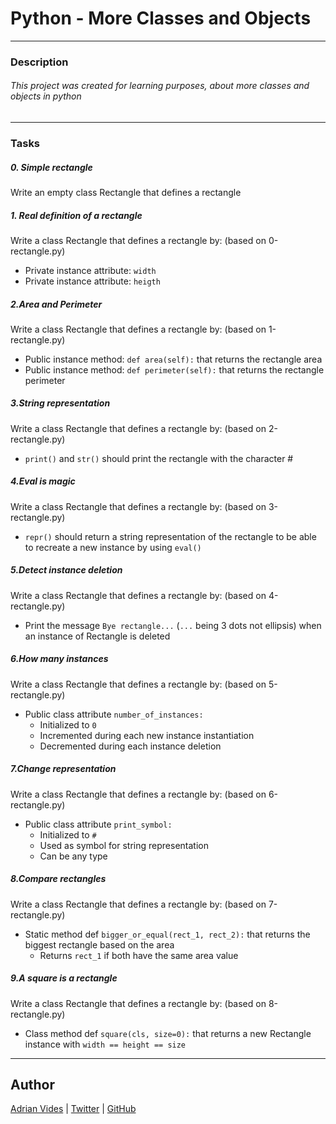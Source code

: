 # Python - More Classes and Objects
---
### Description
###### This project was created for learning purposes, about more classes and objects in python
---
### Tasks
##### 0. Simple rectangle
Write an empty class Rectangle that defines a rectangle
##### 1. Real definition of a rectangle 
Write a class Rectangle that defines a rectangle by: (based on 0-rectangle.py)
- Private instance attribute: ```width```
- Private instance attribute: ```heigth```
##### 2.Area and Perimeter
Write a class Rectangle that defines a rectangle by: (based on 1-rectangle.py)
- Public instance method: ```def area(self):``` that returns the rectangle area
- Public instance method: ```def perimeter(self):``` that returns the rectangle perimeter
##### 3.String representation
Write a class Rectangle that defines a rectangle by: (based on 2-rectangle.py)
- ```print()``` and ```str()``` should print the rectangle with the character #
##### 4.Eval is magic
Write a class Rectangle that defines a rectangle by: (based on 3-rectangle.py)
- ```repr()``` should return a string representation of the rectangle to be able to recreate a new instance by using ```eval()```
##### 5.Detect instance deletion 
Write a class Rectangle that defines a rectangle by: (based on 4-rectangle.py)
- Print the message ```Bye rectangle...``` (```...``` being 3 dots not ellipsis) when an instance of Rectangle is deleted
##### 6.How many instances
Write a class Rectangle that defines a rectangle by: (based on 5-rectangle.py)
- Public class attribute ```number_of_instances:```
    - Initialized to ```0```
    - Incremented during each new instance instantiation
    - Decremented during each instance deletion
##### 7.Change representation
Write a class Rectangle that defines a rectangle by: (based on 6-rectangle.py)
- Public class attribute ```print_symbol:```
    - Initialized to ```#```
    - Used as symbol for string representation
    - Can be any type
##### 8.Compare rectangles
Write a class Rectangle that defines a rectangle by: (based on 7-rectangle.py)
- Static method def ```bigger_or_equal(rect_1, rect_2):``` that returns the biggest rectangle based on the area
    - Returns ```rect_1``` if both have the same area value
##### 9.A square is a rectangle
Write a class Rectangle that defines a rectangle by: (based on 8-rectangle.py)
- Class method def ```square(cls, size=0):``` that returns a new Rectangle instance with ```width == height == size```
---
## Author
[Adrian Vides] | [Twitter] | [GitHub]



[GitHub]: <https://github.com/AdrianVides56>
[Twitter]: <https://twitter.com/termi56661>
[Adrian Vides]: <https://www.linkedin.com/in/adrian-felipe-vides-jimenez-a201401b7> 
